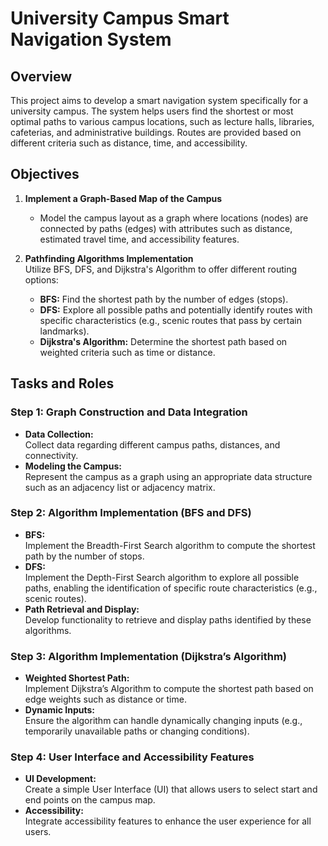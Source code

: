 # University Campus Smart Navigation System

## Overview

This project aims to develop a smart navigation system specifically for a university campus. The system helps users find the shortest or most optimal paths to various campus locations, such as lecture halls, libraries, cafeterias, and administrative buildings. Routes are provided based on different criteria such as distance, time, and accessibility.

## Objectives

1. **Implement a Graph-Based Map of the Campus**  
   - Model the campus layout as a graph where locations (nodes) are connected by paths (edges) with attributes such as distance, estimated travel time, and accessibility features.

2. **Pathfinding Algorithms Implementation**  
   Utilize BFS, DFS, and Dijkstra's Algorithm to offer different routing options:
   - **BFS:** Find the shortest path by the number of edges (stops).
   - **DFS:** Explore all possible paths and potentially identify routes with specific characteristics (e.g., scenic routes that pass by certain landmarks).
   - **Dijkstra's Algorithm:** Determine the shortest path based on weighted criteria such as time or distance.

## Tasks and Roles

### Step 1: Graph Construction and Data Integration
- **Data Collection:**  
  Collect data regarding different campus paths, distances, and connectivity.
- **Modeling the Campus:**  
  Represent the campus as a graph using an appropriate data structure such as an adjacency list or adjacency matrix.

### Step 2: Algorithm Implementation (BFS and DFS)
- **BFS:**  
  Implement the Breadth-First Search algorithm to compute the shortest path by the number of stops.
- **DFS:**  
  Implement the Depth-First Search algorithm to explore all possible paths, enabling the identification of specific route characteristics (e.g., scenic routes).
- **Path Retrieval and Display:**  
  Develop functionality to retrieve and display paths identified by these algorithms.

### Step 3: Algorithm Implementation (Dijkstra’s Algorithm)
- **Weighted Shortest Path:**  
  Implement Dijkstra’s Algorithm to compute the shortest path based on edge weights such as distance or time.
- **Dynamic Inputs:**  
  Ensure the algorithm can handle dynamically changing inputs (e.g., temporarily unavailable paths or changing conditions).

### Step 4: User Interface and Accessibility Features
- **UI Development:**  
  Create a simple User Interface (UI) that allows users to select start and end points on the campus map.
- **Accessibility:**  
  Integrate accessibility features to enhance the user experience for all users.
